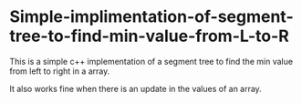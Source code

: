 # Simple-implimentation-of-segment-tree-to-find-min-value-from-L-to-R

This is a simple c++ implementation of a segment tree to find the min value from left to right in a array.

It also works fine when there is an update in the values of an array.
